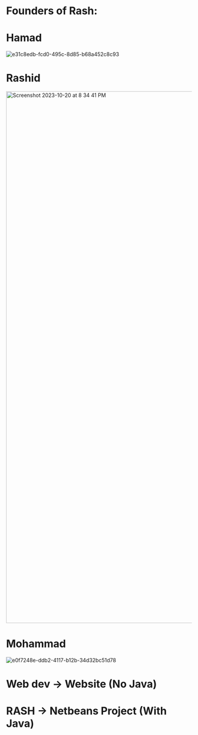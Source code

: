 # Founders of Rash:
# Hamad
![e31c8edb-fcd0-495c-8d85-b68a452c8c93](https://github.com/AlmarzooqiH/RASH/assets/80675793/73277d08-3c3c-4e3a-ad43-e6e984f9e606)
# Rashid
<img width="1440" alt="Screenshot 2023-10-20 at 8 34 41 PM" src="https://github.com/AlmarzooqiH/RASH/assets/80675793/a2013790-b783-4f6c-a472-fc7600000791">

# Mohammad
![e0f7248e-ddb2-4117-b12b-34d32bc51d78](https://github.com/AlmarzooqiH/RASH/assets/80675793/abf9ea62-2df8-4c56-a1f8-5e63ab2021bc)

# Web dev -> Website (No Java)
# RASH -> Netbeans Project (With Java)
